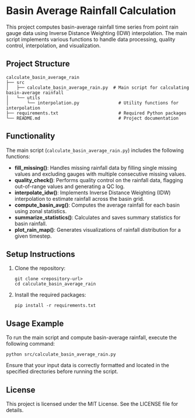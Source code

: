 # Basin Average Rainfall Calculation

This project computes basin-average rainfall time series from point rain gauge data using Inverse Distance Weighting (IDW) interpolation. The main script implements various functions to handle data processing, quality control, interpolation, and visualization.

## Project Structure

```
calculate_basin_average_rain
├── src
│   ├── calculate_basin_average_rain.py  # Main script for calculating basin-average rainfall
│   └── utils
│       └── interpolation.py               # Utility functions for interpolation
├── requirements.txt                       # Required Python packages
└── README.md                              # Project documentation
```

## Functionality

The main script (`calculate_basin_average_rain.py`) includes the following functions:

- **fill_missing()**: Handles missing rainfall data by filling single missing values and excluding gauges with multiple consecutive missing values.
- **quality_check()**: Performs quality control on the rainfall data, flagging out-of-range values and generating a QC log.
- **interpolate_idw()**: Implements Inverse Distance Weighting (IDW) interpolation to estimate rainfall across the basin grid.
- **compute_basin_avg()**: Computes the average rainfall for each basin using zonal statistics.
- **summarize_statistics()**: Calculates and saves summary statistics for basin rainfall.
- **plot_rain_map()**: Generates visualizations of rainfall distribution for a given timestep.

## Setup Instructions

1. Clone the repository:
   ```
   git clone <repository-url>
   cd calculate_basin_average_rain
   ```

2. Install the required packages:
   ```
   pip install -r requirements.txt
   ```

## Usage Example

To run the main script and compute basin-average rainfall, execute the following command:

```
python src/calculate_basin_average_rain.py
```

Ensure that your input data is correctly formatted and located in the specified directories before running the script.

## License

This project is licensed under the MIT License. See the LICENSE file for details.